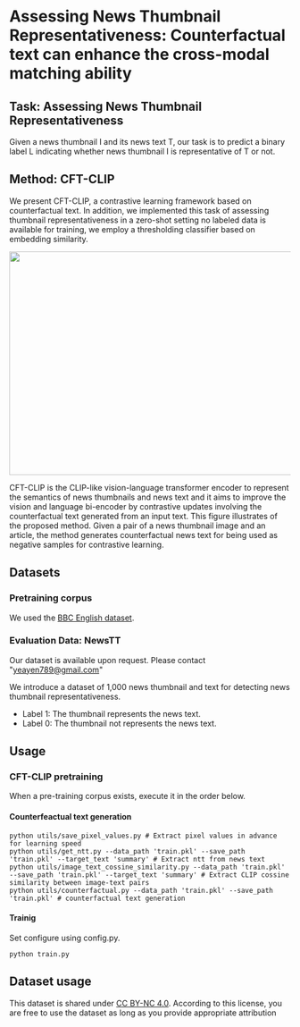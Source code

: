 # Assessing News Thumbnail Representativeness: Counterfactual text can enhance the cross-modal matching ability

## Task: Assessing News Thumbnail Representativeness
Given a news thumbnail I and its news text T, our task is to predict a binary label L indicating whether news thumbnail I is representative of T or not.


## Method: CFT-CLIP
We present CFT-CLIP, a contrastive learning framework based on counterfactual text. In addition, we implemented this task of assessing thumbnail representativeness in a zero-shot setting no labeled data is available for training, we employ a thresholding classifier based on embedding similarity.

<p align="center"><img src="https://github.com/ssu-humane/fake-news-thumbnail_2/assets/76805677/634d2896-9b8d-428c-8c96-8f5c69a7afbd" width="600" height="400"></p>
CFT-CLIP is the CLIP-like vision-language transformer encoder to represent the semantics of news thumbnails and news text and it aims to improve the vision and language bi-encoder by contrastive updates involving the counterfactual text generated from an input text. This figure illustrates of the proposed method. Given a pair of a news thumbnail image and an article, the method generates counterfactual news text for being used as negative samples for contrastive learning.


## Datasets 
### Pretraining corpus
We used the [BBC English dataset](https://aclanthology.org/2023.eacl-main.263/).

### Evaluation Data: NewsTT
Our dataset is available upon request. Please contact "yeayen789@gmail.com"

We introduce a dataset of 1,000 news thumbnail and text for detecting news thumbnail representativeness.
* Label 1: The thumbnail represents the news text.
* Label 0: The thumbnail not represents the news text.


## Usage
### CFT-CLIP pretraining
When a pre-training corpus exists, execute it in the order below.

#### Counterfeactual text generation
```
python utils/save_pixel_values.py # Extract pixel values ​​in advance for learning speed
python utils/get_ntt.py --data_path 'train.pkl' --save_path 'train.pkl' --target_text 'summary' # Extract ntt from news text
python utils/image_text_cossine_similarity.py --data_path 'train.pkl' --save_path 'train.pkl' --target_text 'summary' # Extract CLIP cossine similarity between image-text pairs
python utils/counterfactual.py --data_path 'train.pkl' --save_path 'train.pkl' # counterfactual text generation 
```

#### Trainig
Set configure using config.py.
```
python train.py
```
## Dataset usage
This dataset is shared under [CC BY-NC 4.0](https://creativecommons.org/licenses/by-nc/4.0/deed.en). According to this license, you are free to use the dataset as long as you provide appropriate attribution
